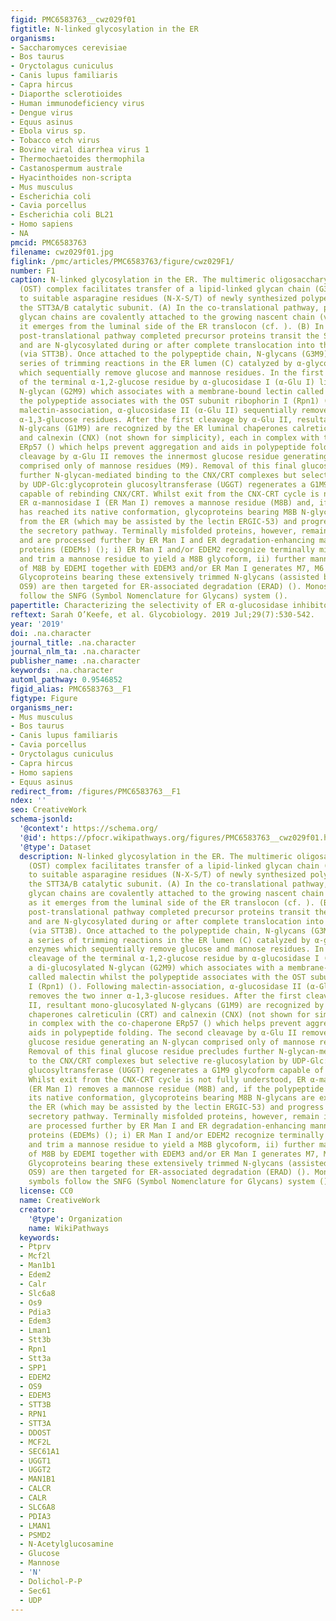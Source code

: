 ```yaml
---
figid: PMC6583763__cwz029f01
figtitle: N-linked glycosylation in the ER
organisms:
- Saccharomyces cerevisiae
- Bos taurus
- Oryctolagus cuniculus
- Canis lupus familiaris
- Capra hircus
- Diaporthe sclerotioides
- Human immunodeficiency virus
- Dengue virus
- Equus asinus
- Ebola virus sp.
- Tobacco etch virus
- Bovine viral diarrhea virus 1
- Thermochaetoides thermophila
- Castanospermum australe
- Hyacinthoides non-scripta
- Mus musculus
- Escherichia coli
- Cavia porcellus
- Escherichia coli BL21
- Homo sapiens
- NA
pmcid: PMC6583763
filename: cwz029f01.jpg
figlink: /pmc/articles/PMC6583763/figure/cwz029F1/
number: F1
caption: N-linked glycosylation in the ER. The multimeric oligosaccharyltransferase
  (OST) complex facilitates transfer of a lipid-linked glycan chain (G3M9GlcNAc2-)
  to suitable asparagine residues (N-X-S/T) of newly synthesized polypeptides via
  the STT3A/B catalytic subunit. (A) In the co-translational pathway, preassembled
  glycan chains are covalently attached to the growing nascent chain (via STT3A) as
  it emerges from the luminal side of the ER translocon (cf. ). (B) In the strictly
  post-translational pathway completed precursor proteins transit the Sec61 translocon
  and are N-glycosylated during or after complete translocation into the ER lumen
  (via STT3B). Once attached to the polypeptide chain, N-glycans (G3M9) undergo a
  series of trimming reactions in the ER lumen (C) catalyzed by α-glycosidase enzymes
  which sequentially remove glucose and mannose residues. In the first instance, cleavage
  of the terminal α-1,2-glucose residue by α-glucosidase I (α-Glu I) liberates a di-glucosylated
  N-glycan (G2M9) which associates with a membrane-bound lectin called malectin whilst
  the polypeptide associates with the OST subunit ribophorin I (Rpn1) (). Following
  malectin-association, α-glucosidase II (α-Glu II) sequentially removes the two inner
  α-1,3-glucose residues. After the first cleavage by α-Glu II, resultant mono-glucosylated
  N-glycans (G1M9) are recognized by the ER luminal chaperones calreticulin (CRT)
  and calnexin (CNX) (not shown for simplicity), each in complex with the co-chaperone
  ERp57 () which helps prevent aggregation and aids in polypeptide folding. The second
  cleavage by α-Glu II removes the innermost glucose residue generating an N-glycan
  comprised only of mannose residues (M9). Removal of this final glucose residue precludes
  further N-glycan-mediated binding to the CNX/CRT complexes but selective re-glucosylation
  by UDP-Glc:glycoprotein glucosyltransferase (UGGT) regenerates a G1M9 glycoform
  capable of rebinding CNX/CRT. Whilst exit from the CNX-CRT cycle is not fully understood,
  ER α-mannosidase I (ER Man I) removes a mannose residue (M8B) and, if the polypeptide
  has reached its native conformation, glycoproteins bearing M8B N-glycans are exported
  from the ER (which may be assisted by the lectin ERGIC-53) and progress through
  the secretory pathway. Terminally misfolded proteins, however, remain in the ER
  and are processed further by ER Man I and ER degradation-enhancing mannosidase-like
  proteins (EDEMs) (); i) ER Man I and/or EDEM2 recognize terminally misfolded proteins
  and trim a mannose residue to yield a M8B glycoform, ii) further mannose trimming
  of M8B by EDEMI together with EDEM3 and/or ER Man I generates M7, M6 and M5 N-glycans.
  Glycoproteins bearing these extensively trimmed N-glycans (assisted by the lectin
  OS9) are then targeted for ER-associated degradation (ERAD) (). Monosaccharide symbols
  follow the SNFG (Symbol Nomenclature for Glycans) system ().
papertitle: Characterizing the selectivity of ER α-glucosidase inhibitors.
reftext: Sarah O’Keefe, et al. Glycobiology. 2019 Jul;29(7):530-542.
year: '2019'
doi: .na.character
journal_title: .na.character
journal_nlm_ta: .na.character
publisher_name: .na.character
keywords: .na.character
automl_pathway: 0.9546852
figid_alias: PMC6583763__F1
figtype: Figure
organisms_ner:
- Mus musculus
- Bos taurus
- Canis lupus familiaris
- Cavia porcellus
- Oryctolagus cuniculus
- Capra hircus
- Homo sapiens
- Equus asinus
redirect_from: /figures/PMC6583763__F1
ndex: ''
seo: CreativeWork
schema-jsonld:
  '@context': https://schema.org/
  '@id': https://pfocr.wikipathways.org/figures/PMC6583763__cwz029f01.html
  '@type': Dataset
  description: N-linked glycosylation in the ER. The multimeric oligosaccharyltransferase
    (OST) complex facilitates transfer of a lipid-linked glycan chain (G3M9GlcNAc2-)
    to suitable asparagine residues (N-X-S/T) of newly synthesized polypeptides via
    the STT3A/B catalytic subunit. (A) In the co-translational pathway, preassembled
    glycan chains are covalently attached to the growing nascent chain (via STT3A)
    as it emerges from the luminal side of the ER translocon (cf. ). (B) In the strictly
    post-translational pathway completed precursor proteins transit the Sec61 translocon
    and are N-glycosylated during or after complete translocation into the ER lumen
    (via STT3B). Once attached to the polypeptide chain, N-glycans (G3M9) undergo
    a series of trimming reactions in the ER lumen (C) catalyzed by α-glycosidase
    enzymes which sequentially remove glucose and mannose residues. In the first instance,
    cleavage of the terminal α-1,2-glucose residue by α-glucosidase I (α-Glu I) liberates
    a di-glucosylated N-glycan (G2M9) which associates with a membrane-bound lectin
    called malectin whilst the polypeptide associates with the OST subunit ribophorin
    I (Rpn1) (). Following malectin-association, α-glucosidase II (α-Glu II) sequentially
    removes the two inner α-1,3-glucose residues. After the first cleavage by α-Glu
    II, resultant mono-glucosylated N-glycans (G1M9) are recognized by the ER luminal
    chaperones calreticulin (CRT) and calnexin (CNX) (not shown for simplicity), each
    in complex with the co-chaperone ERp57 () which helps prevent aggregation and
    aids in polypeptide folding. The second cleavage by α-Glu II removes the innermost
    glucose residue generating an N-glycan comprised only of mannose residues (M9).
    Removal of this final glucose residue precludes further N-glycan-mediated binding
    to the CNX/CRT complexes but selective re-glucosylation by UDP-Glc:glycoprotein
    glucosyltransferase (UGGT) regenerates a G1M9 glycoform capable of rebinding CNX/CRT.
    Whilst exit from the CNX-CRT cycle is not fully understood, ER α-mannosidase I
    (ER Man I) removes a mannose residue (M8B) and, if the polypeptide has reached
    its native conformation, glycoproteins bearing M8B N-glycans are exported from
    the ER (which may be assisted by the lectin ERGIC-53) and progress through the
    secretory pathway. Terminally misfolded proteins, however, remain in the ER and
    are processed further by ER Man I and ER degradation-enhancing mannosidase-like
    proteins (EDEMs) (); i) ER Man I and/or EDEM2 recognize terminally misfolded proteins
    and trim a mannose residue to yield a M8B glycoform, ii) further mannose trimming
    of M8B by EDEMI together with EDEM3 and/or ER Man I generates M7, M6 and M5 N-glycans.
    Glycoproteins bearing these extensively trimmed N-glycans (assisted by the lectin
    OS9) are then targeted for ER-associated degradation (ERAD) (). Monosaccharide
    symbols follow the SNFG (Symbol Nomenclature for Glycans) system ().
  license: CC0
  name: CreativeWork
  creator:
    '@type': Organization
    name: WikiPathways
  keywords:
  - Ptprv
  - Mcf2l
  - Man1b1
  - Edem2
  - Calr
  - Slc6a8
  - Os9
  - Pdia3
  - Edem3
  - Lman1
  - Stt3b
  - Rpn1
  - Stt3a
  - SPP1
  - EDEM2
  - OS9
  - EDEM3
  - STT3B
  - RPN1
  - STT3A
  - DDOST
  - MCF2L
  - SEC61A1
  - UGGT1
  - UGGT2
  - MAN1B1
  - CALCR
  - CALR
  - SLC6A8
  - PDIA3
  - LMAN1
  - PSMD2
  - N-Acetylglucosamine
  - Glucose
  - Mannose
  - 'N'
  - Dolichol-P-P
  - Sec61
  - UDP
---
```

